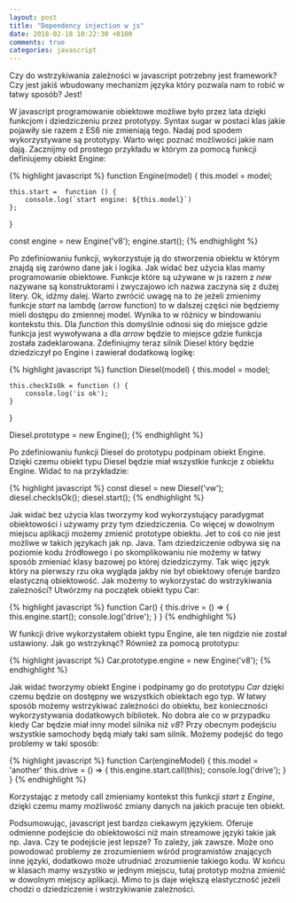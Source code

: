 ```yaml
---
layout: post
title: "Dependency injection w js"
date: 2018-02-18 10:22:30 +0100
comments: true
categories: javascript
---
```

Czy do wstrzykiwania zależności w javascript potrzebny jest framework? Czy jest jakiś wbudowany mechanizm języka który pozwala nam to robić
w łatwy sposób? Jest!
<!--more-->

W javascript programowanie obiektowe możliwe było przez lata dzięki funkcjom i dziedziczeniu przez prototypy. Syntax sugar w postaci klas jakie pojawiły
sie razem z ES6 nie zmieniają tego. Nadaj pod spodem wykorzystywane są prototypy. Warto więc poznać możliwości jakie nam dają. Zacznijmy od prostego przykładu
w którym za pomocą funkcji definiujemy obiekt Engine:

{% highlight javascript %}
function Engine(model) {
    this.model = model;

    this.start =  function () {
        console.log(`start engine: ${this.model}`)
    };
}

const engine = new Engine('v8');
engine.start();
{% endhighlight %}

Po zdefiniowaniu funkcji, wykorzystuje ją do stworzenia obiektu w którym znajdą się zarówno dane jak i logika. Jak widać bez użycia klas mamy programowanie obiektowe.
Funkcje które są używane w js razem z _new_ nazywane są konstruktorami i zwyczajowo ich nazwa zaczyna się z dużej litery. Ok, idźmy dalej. Warto zwrócić uwagę na to że
jeżeli zmienimy funkcje _start_ na lambdę (arrow function) to w dalszej części nie będziemy mieli dostępu do zmiennej model. Wynika to w różnicy w bindowaniu
kontekstu this. Dla _function_ this domyślnie odnosi się do miejsce gdzie funkcja jest wywoływana a dla _arrow_ będzie to miejsce gdzie funkcja została zadeklarowana.
Zdefiniujmy teraz silnik Diesel który będzie dziedziczył po Engine i zawierał dodatkową logikę:

{% highlight javascript %}
function Diesel(model) {
    this.model = model;

    this.checkIsOk = function () {
        console.log('is ok');
    }
}

Diesel.prototype = new Engine();
{% endhighlight %}

Po zdefiniowaniu funkcji Diesel do prototypu podpinam obiekt Engine. Dzięki czemu obiekt typu Diesel będzie miał wszystkie funkcje z obiektu Engine. Widać to na przykładzie:

{% highlight javascript %}
const diesel = new Diesel('vw');
diesel.checkIsOk();
diesel.start();
{% endhighlight %}

Jak widać bez użycia klas tworzymy kod wykorzystujący paradygmat obiektowości i używamy przy tym dziedziczenia. Co więcej w dowolnym miejscu aplikacji możemy zmienić prototype
obiektu. Jet to coś co nie jest możliwe w takich językach jak np. Java. Tam dziedziczenie odbywa się na poziomie kodu źródłowego i po skomplikowaniu nie możemy w łatwy sposób
zmieniać klasy bazowej po której dziedziczymy. Tak więc język który na pierwszy rzu oka wygląda jakby nie był obiektowy oferuje bardzo elastyczną obiektowość. Jak możemy to
wykorzystać do wstrzykiwania zależności? Utwórzmy na początek obiekt typu Car:

{% highlight javascript %}
function Car() {
    this.drive = () => {
        this.engine.start();
        console.log('drive');
    }
}
{% endhighlight %}

W funkcji drive wykorzystałem obiekt typu Engine, ale ten nigdzie nie został ustawiony. Jak go wstrzyknąć? Również za pomocą prototypu:

{% highlight javascript %}
Car.prototype.engine = new Engine('v8');
{% endhighlight %}

Jak widać tworzymy obiekt Engine i podpinamy go do prototypu _Car_ dzięki czemu będzie on dostępny we wszystkich obiektach ego typ. W łatwy sposób możemy wstrzykiwać zależności
do obiektu, bez konieczności wykorzystywania dodatkowych bibliotek. No dobra ale co w przypadku kiedy Car będzie miał inny model silnika niż _v8_? Przy obecnym podejściu
wszystkie samochody będą miały taki sam silnik. Możemy podejść do tego problemy w taki sposób:

{% highlight javascript %}
function Car(engineModel) {
    this.model = 'another'
    this.drive = () => {
        this.engine.start.call(this);
        console.log('drive');
    }
}
{% endhighlight %}

Korzystając z metody call zmieniamy kontekst this funkcji _start_ z _Engine_, dzięki czemu mamy możliwość zmiany danych na jakich pracuje ten obiekt.


Podsumowując, javascript jest bardzo ciekawym językiem. Oferuje odmienne podejście do obiektowości niż main streamowe języki takie jak np. Java. Czy te podejście jest
lepsze? To zależy, jak zawsze. Może ono powodować problemy ze zrozumieniem wśród programistów znających inne języki, dodatkowo może utrudniać zrozumienie takiego kodu.
W końcu w klasach mamy wszystko w jednym miejscu, tutaj prototyp można zmienić w dowolnym miejscy aplikacji. Mimo to js daje większą elastyczność jeżeli chodzi
o dziedziczenie i wstrzykiwanie zależności.